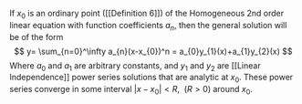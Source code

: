 If $x_{0}$ is an ordinary point ([[Definition 6]]) of the Homogeneous 2nd order linear equation with function coefficients $a_{n}$, then the general solution will be of the form $$
y= \sum_{n=0}^\infty a_{n}(x-x_{0})^n = a_{0}y_{1}(x)+a_{1}y_{2}(x)
$$
Where $a_{0}$ and $a_{1}$ are arbitrary constants, and $y_{1}$ and $y_{2}$ are
[[Linear Independence]] power series solutions that are analytic at $x_{0}$. These power series converge in some interval $|x -x_{0}| < R, \ \ (R>0)$ around $x_{0}$.